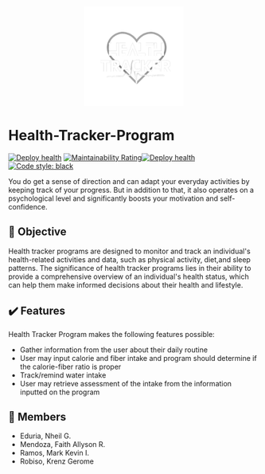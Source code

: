 <p align="center">
  <picture align="center">
    <img alt="image" src="https://github.com/frfrngl/Health-Tracker-Program-sdg-good-health-well-being-/blob/main/Black_and_White_Monochrome_Tech_Logo-removebg-preview.png" width="200" height="200">
 </picture>
</p>

# Health-Tracker-Program


<p align="center">
  <a href="https://coronasafe.network">
    <picture>
      <source media="(prefers-color-scheme: dark)" srcset="./care/static/images/logos/light-logo.svg">
    
  </a>
</p>

[![Deploy health](https://github.com/coronasafe/care/actions/workflows/deployment.yaml/badge.svg)](https://github.com/coronasafe/care/actions/workflows/deployment.yaml)
[![Maintainability Rating](https://sonarcloud.io/api/project_badges/measure?project=coronasafe_care&metric=sqale_rating)](https://sonarcloud.io/summary/new_code?id=coronasafe_care)[![Deploy health](https://github.com/coronasafe/care/actions/workflows/deployment.yaml/badge.svg)](https://github.com/coronasafe/care/actions/workflows/deployment.yaml)
[![Code style: black](https://img.shields.io/badge/code%20style-black-000000.svg)](https://github.com/psf/black)


You do get a sense of direction and can adapt your everyday activities by keeping track of your progress.
But in addition to that, it also operates on a psychological level and significantly boosts your motivation and self-confidence.



## 🎯 Objective

Health tracker programs are designed to monitor and track an individual's health-related activities and data, such as physical activity, diet,and sleep patterns. 
The significance of health tracker programs lies in their ability to provide a comprehensive overview of an individual's health status, 
which can help them make informed decisions about their health and lifestyle.


## ✔️ Features

Health Tracker Program makes the following features possible:

- Gather information from the user about their daily routine 
- User may input calorie and fiber intake and program should determine if the calorie-fiber ratio is proper
- Track/remind water intake
- User may retrieve assessment of the intake from the information inputted on the program

## 👥 Members

- Eduria, Nheil G.
- Mendoza, Faith Allyson R.
- Ramos, Mark Kevin I.
- Robiso, Krenz Gerome


